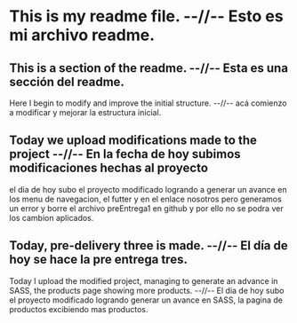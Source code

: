 # This is my readme file. --//-- Esto es mi archivo readme.

## This is a section of the readme. --//-- Esta es una sección del readme.

Here I begin to modify and improve the initial structure. --//-- acá comienzo a modificar y mejorar la estructura inicial.

## Today we upload modifications made to the project --//-- En la fecha de hoy subimos modificaciones hechas al proyecto
el dia de hoy subo el proyecto modificado logrando a generar un avance en los menu de navegacion, el futter y en el enlace nosotros pero generamos un error y borre el archivo preEntrega1 en github y por ello no se podra ver los cambion aplicados.

## Today, pre-delivery three is made. --//-- El día de hoy se hace la pre entrega tres.
Today I upload the modified project, managing to generate an advance in SASS, the products page showing more products. --//-- El dia de hoy subo el proyecto modificado logrando generar un avance en SASS, la pagina de productos excibiendo mas productos.